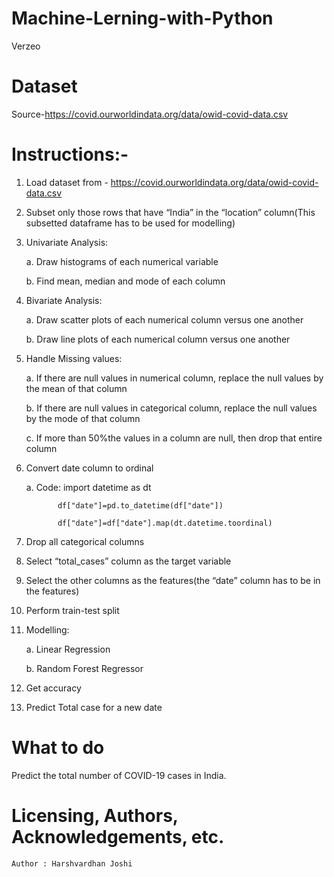 # Machine-Lerning-with-Python

Verzeo

# Dataset

Source-https://covid.ourworldindata.org/data/owid-covid-data.csv 

# Instructions:-

1. Load dataset from - https://covid.ourworldindata.org/data/owid-covid-data.csv 

2. Subset only those rows that have “India” in the “location” column(This subsetted dataframe has to be used for modelling) 

3. Univariate Analysis: 

      a. Draw histograms of each numerical variable 

      b. Find mean, median and mode of each column 

4. Bivariate Analysis: 

      a. Draw scatter plots of each numerical column versus one another 
      
      b. Draw line plots of each numerical column versus one another 

5. Handle Missing values: 

      a. If there are null values in numerical column, replace the null values by the mean of that column 
      
      b. If there are null values in categorical column, replace the null values by the mode of that column 
      
      c. If more than 50%the values in a column are null, then drop that entire column 

6. Convert date column to ordinal 

     a. Code: import datetime as dt 
     
              df["date"]=pd.to_datetime(df["date"]) 
              
              df["date"]=df["date"].map(dt.datetime.toordinal)
              
7. Drop all categorical columns 

8. Select “total_cases” column as the target variable 

9. Select the other columns as the features(the “date” column has to be in the features) 

10. Perform train-test split 

11. Modelling: 

       a. Linear Regression 
       
       b. Random Forest Regressor 
       
12. Get accuracy 
       
13. Predict Total case for a new date 

# What to do 

Predict the total number of COVID-19 cases in India.

# Licensing, Authors, Acknowledgements, etc.
    
    Author : Harshvardhan Joshi
